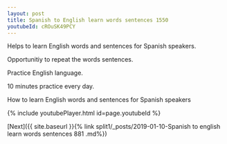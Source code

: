 ```yaml
---
layout: post
title: Spanish to English learn words sentences 1550 
youtubeId: cROuSK49PCY
---
```

 
 
Helps to learn English words and sentences for Spanish speakers.

Opportunitiy to repeat the words sentences. 

Practice English language. 
 
10 minutes practice every day. 
 
How to learn English words and sentences for Spanish speakers 
 
{% include youtubePlayer.html id=page.youtubeId %}
 
 
[Next]({{ site.baseurl }}{% link  split1/_posts/2019-01-10-Spanish to english learn words sentences 881 .md%})
 
